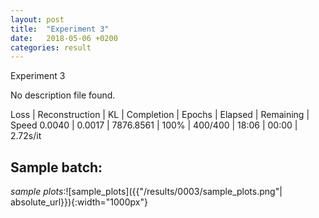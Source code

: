 ```yaml
---
layout: post
title:  "Experiment 3"
date:   2018-05-06 +0200
categories: result
---
```

Experiment 3

No description file found.

Loss | Reconstruction | KL | Completion | Epochs | Elapsed | Remaining | Speed
0.0040 | 0.0017 | 7876.8561 | 100% | 400/400 | 18:06 | 00:00 | 2.72s/it



## **Sample batch**:
_sample plots_:![sample_plots]({{"/results/0003/sample_plots.png"| absolute_url}}){:width="1000px"}

